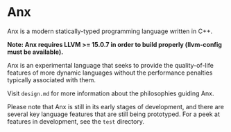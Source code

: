 # Anx

Anx is a modern statically-typed programming language written in C++.

**Note: Anx requires LLVM >= 15.0.7 in order to build properly (llvm-config must be available).**

Anx is an experimental language that seeks to provide the quality-of-life features of more dynamic languages without the performance penalties typically associated with them.

Visit `design.md` for more information about the philosophies guiding Anx.

Please note that Anx is still in its early stages of development, and there are several key language features that are still being prototyped.
For a peek at features in development, see the `test` directory.
